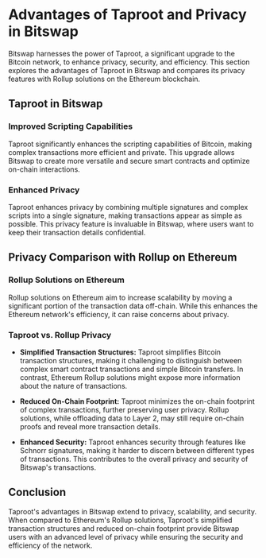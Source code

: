 
# Advantages of Taproot and Privacy in Bitswap

Bitswap harnesses the power of Taproot, a significant upgrade to the Bitcoin network, to enhance privacy, security, and efficiency. This section explores the advantages of Taproot in Bitswap and compares its privacy features with Rollup solutions on the Ethereum blockchain.

## Taproot in Bitswap

### Improved Scripting Capabilities

Taproot significantly enhances the scripting capabilities of Bitcoin, making complex transactions more efficient and private. This upgrade allows Bitswap to create more versatile and secure smart contracts and optimize on-chain interactions.

### Enhanced Privacy

Taproot enhances privacy by combining multiple signatures and complex scripts into a single signature, making transactions appear as simple as possible. This privacy feature is invaluable in Bitswap, where users want to keep their transaction details confidential.

## Privacy Comparison with Rollup on Ethereum

### Rollup Solutions on Ethereum

Rollup solutions on Ethereum aim to increase scalability by moving a significant portion of the transaction data off-chain. While this enhances the Ethereum network's efficiency, it can raise concerns about privacy.

### Taproot vs. Rollup Privacy

- **Simplified Transaction Structures:** Taproot simplifies Bitcoin transaction structures, making it challenging to distinguish between complex smart contract transactions and simple Bitcoin transfers. In contrast, Ethereum Rollup solutions might expose more information about the nature of transactions.

- **Reduced On-Chain Footprint:** Taproot minimizes the on-chain footprint of complex transactions, further preserving user privacy. Rollup solutions, while offloading data to Layer 2, may still require on-chain proofs and reveal more transaction details.

- **Enhanced Security:** Taproot enhances security through features like Schnorr signatures, making it harder to discern between different types of transactions. This contributes to the overall privacy and security of Bitswap's transactions.

## Conclusion

Taproot's advantages in Bitswap extend to privacy, scalability, and security. When compared to Ethereum's Rollup solutions, Taproot's simplified transaction structures and reduced on-chain footprint provide Bitswap users with an advanced level of privacy while ensuring the security and efficiency of the network.
